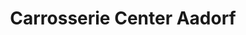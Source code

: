 ---
title: "Carrosserie Center Aadorf"
url: /aadorf/carrosserie-center-aadorf/
shop: Autowerkstatt
---